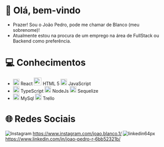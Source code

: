 # 👋 Olá, bem-vindo
- Prazer! Sou o João Pedro, pode me chamar de Blanco (meu sobrenome)! <br/>
- Atualmente estou na procura de um emprego na área de FullStack ou Backend como preferência. <br/>

# 💻 Conhecimentos
- <img src="https://www.svgrepo.com/show/303500/react-1-logo.svg" width=20 /> React <img src="https://www.svgrepo.com/show/452228/html-5.svg" width=24 /> HTML 5 <img src="https://www.svgrepo.com/show/452045/js.svg" width=20 /> JavaScript
- <img src="https://upload.wikimedia.org/wikipedia/commons/4/4c/Typescript_logo_2020.svg" width=20 /> TypeScript <img src="https://www.svgrepo.com/show/378837/node.svg" width=20 /> NodeJs <img src="https://sequelize.org/img/logo.svg" width=20 />  Sequelize
- <img src="https://www.svgrepo.com/show/362059/database.svg" width=20 /> MySql <img src="https://www.vectorlogo.zone/logos/trello/trello-tile.svg" width=20 />  Trello <br/>

# 🌐 Redes Sociais
![Instagram](https://github.com/Joblanco88/Joblanco88/assets/96481575/64cdde4d-5357-402d-adee-bda33c216863) https://www.instagram.com/joao.blanco.1/
![linkedin64px](https://github.com/Joblanco88/Joblanco88/assets/96481575/ac4ae92b-682e-4c93-8a60-e22bcfd04144) https://www.linkedin.com/in/joao-pedro-r-6bb52321b/
